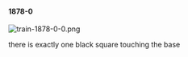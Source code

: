 #### 1878-0
![train-1878-0-0.png](https://github.com/lil-lab/nlvr/raw/master/nlvr/train/images/48/train-1878-0-0.png "train-1878-0-0.png")

there is exactly one black square touching the base